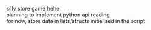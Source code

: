 silly store game hehe<br>
planning to implement python api reading<br>
for now, store data in lists/structs initialised in the script<br>

